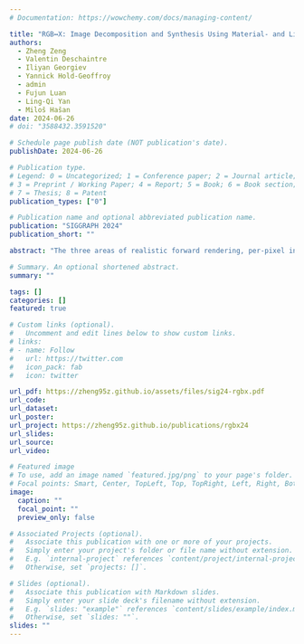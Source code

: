 ```yaml
---
# Documentation: https://wowchemy.com/docs/managing-content/

title: "RGB↔X: Image Decomposition and Synthesis Using Material- and Lighting-aware Diffusion Models"
authors: 
  - Zheng Zeng
  - Valentin Deschaintre
  - Iliyan Georgiev
  - Yannick Hold-Geoffroy
  - admin
  - Fujun Luan
  - Ling-Qi Yan
  - Miloš Hašan
date: 2024-06-26
# doi: "3588432.3591520"

# Schedule page publish date (NOT publication's date).
publishDate: 2024-06-26

# Publication type.
# Legend: 0 = Uncategorized; 1 = Conference paper; 2 = Journal article;
# 3 = Preprint / Working Paper; 4 = Report; 5 = Book; 6 = Book section;
# 7 = Thesis; 8 = Patent
publication_types: ["0"]

# Publication name and optional abbreviated publication name.
publication: "SIGGRAPH 2024"
publication_short: ""

abstract: "The three areas of realistic forward rendering, per-pixel inverse rendering, and generative image synthesis may seem like separate and unrelated sub-fields of graphics and vision. However, recent work has demonstrated improved estimation of per-pixel intrinsic channels (albedo, roughness, metallicity) based on a diffusion architecture; we call this the RGB→X problem. We further show that the reverse problem of synthesizing realistic images given intrinsic channels, X→RGB, can also be addressed in a diffusion framework. Focusing on the image domain of interior scenes, we introduce an improved diffusion model for RGB→X, which also estimates lighting, as well as the first diffusion X→RGB model capable of synthesizing realistic images from (full or partial) intrinsic channels. Our X→RGB model explores a middle ground between traditional rendering and generative models: we can specify only certain appearance properties that should be followed, and give freedom to the model to hallucinate a plausible version of the rest. This flexibility makes it possible to use a mix of heterogeneous training datasets, which differ in the available channels. We use multiple existing datasets and extend them with our own synthetic and real data, resulting in a model capable of extracting scene properties better than previous work and of generating highly realistic images of interior scenes."

# Summary. An optional shortened abstract.
summary: ""

tags: []
categories: []
featured: true

# Custom links (optional).
#   Uncomment and edit lines below to show custom links.
# links:
# - name: Follow
#   url: https://twitter.com
#   icon_pack: fab
#   icon: twitter

url_pdf: https://zheng95z.github.io/assets/files/sig24-rgbx.pdf
url_code:
url_dataset:
url_poster:
url_project: https://zheng95z.github.io/publications/rgbx24
url_slides:
url_source:
url_video:

# Featured image
# To use, add an image named `featured.jpg/png` to your page's folder. 
# Focal points: Smart, Center, TopLeft, Top, TopRight, Left, Right, BottomLeft, Bottom, BottomRight.
image:
  caption: ""
  focal_point: ""
  preview_only: false

# Associated Projects (optional).
#   Associate this publication with one or more of your projects.
#   Simply enter your project's folder or file name without extension.
#   E.g. `internal-project` references `content/project/internal-project/index.md`.
#   Otherwise, set `projects: []`.

# Slides (optional).
#   Associate this publication with Markdown slides.
#   Simply enter your slide deck's filename without extension.
#   E.g. `slides: "example"` references `content/slides/example/index.md`.
#   Otherwise, set `slides: ""`.
slides: ""
---
```

